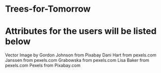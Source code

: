 # Trees-for-Tomorrow

# Attributes for the users will be listed below
Vector Image by Gordon Johnson from Pixabay 
Dani Hart from pexels.com
Janssen from pexels.com
Grabowska from pexels.com
Lisa Baker from pexels.com
Pexels from Pixabay.com